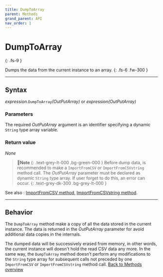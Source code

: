 ```yaml
---
title: DumpToArray
parent: Methods
grand_parent: API
nav_order: 1
---
```


# DumpToArray
{: .fs-9 }

Dumps the data from the current instance to an array.
{: .fs-6 .fw-300 }

---

## Syntax

*expression*.`DumpToArray`*(OutPutArray)* or *expression(OutPutArray)*

### Parameters

The required *OutPutArray* argument is an identifier specifying a dynamic `String` type array variable.

### Return value

_None_

>📝**Note**
>{: .text-grey-lt-000 .bg-green-000 }
>Before dump data, is recommended to make a `ImportFromCSV` or `ImportFromCSVstring` method call. The *OutPutArray* parameter must be declared as dynamic `String` type array. If user forget to do this, an error can occur.
{: .text-grey-dk-300 .bg-grey-lt-000 }

See also
: [ImportFromCSV method](https://ws-garcia.github.io/VBA-CSV-interface/api/methods/importfromcsv.html), [ImportFromCSVstring method](https://ws-garcia.github.io/VBA-CSV-interface/api/methods/importfromcsvstring.html).

---

## Behavior

The `DumpToArray` method make a copy of all the data stored in the current instance. The data is returned in the *OutPutArray* parameter for avoid additional data copies in the internals.

The dumped data will be successively erased from memory, in other words, the current instance will doesn't hold the read CSV data any more. In the same way, the `DumpToArray` method doesn’t perform any modifications to the `String` type array for subsequent calls not preceded by one `ImportFromCSV` or `ImportFromCSVstring` method call.
[Back to Methods overview](https://ws-garcia.github.io/VBA-CSV-interface/api/methods/)